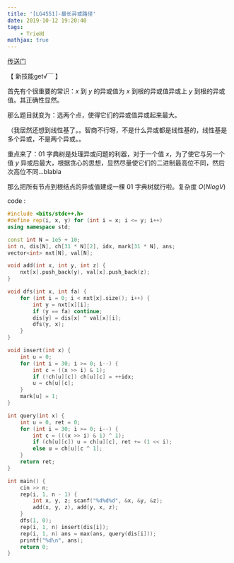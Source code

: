```yaml
---
title: '[LG4551]-最长异或路径'
date: 2019-10-12 19:20:40
tags: 
    - Trie树
mathjax: true
---
```


[传送门](https://www.luogu.org/problem/P4551)

【 新技能get√￣ 】

首先有个很重要的常识：$x$ 到 $y$ 的异或值为 $x$ 到根的异或值异或上 $y$ 到根的异或值。其正确性显然。

那么题目就变为：选两个点，使得它们的异或值异或起来最大。

（我居然还想到线性基了。。智商不行呀，不是什么异或都是线性基的，线性基是多个异或，不是两个异或。。

重点来了：$01$ 字典树是处理异或问题的利器，对于一个值 $x$，为了使它与另一个值 $y$ 异或后最大，根据贪心的思想，显然尽量使它们的二进制最高位不同，然后次高位不同...blabla

那么把所有节点到根结点的异或值建成一棵 $01$ 字典树就行啦。复杂度 $O(NlogV)$

code :
``` c++
#include <bits/stdc++.h>
#define rep(i, x, y) for (int i = x; i <= y; i++)
using namespace std;

const int N = 1e5 + 10;
int n, dis[N], ch[31 * N][2], idx, mark[31 * N], ans;
vector<int> nxt[N], val[N];

void add(int x, int y, int z) {
    nxt[x].push_back(y), val[x].push_back(z);
}

void dfs(int x, int fa) {
    for (int i = 0; i < nxt[x].size(); i++) {
        int y = nxt[x][i];
        if (y == fa) continue;
        dis[y] = dis[x] ^ val[x][i];
        dfs(y, x);
    }
}

void insert(int x) {
    int u = 0;
    for (int i = 30; i >= 0; i--) {
        int c = ((x >> i) & 1);
        if (!ch[u][c]) ch[u][c] = ++idx;
        u = ch[u][c];
    }
    mark[u] = 1;
}

int query(int x) {
    int u = 0, ret = 0;
    for (int i = 30; i >= 0; i--) {
        int c = (((x >> i) & 1) ^ 1);
        if (ch[u][c]) u = ch[u][c], ret += (1 << i);
        else u = ch[u][c ^ 1];
    }
    return ret;
}

int main() {
    cin >> n;
    rep(i, 1, n - 1) {
        int x, y, z; scanf("%d%d%d", &x, &y, &z);
        add(x, y, z), add(y, x, z);
    }
    dfs(1, 0);
    rep(i, 1, n) insert(dis[i]);
    rep(i, 1, n) ans = max(ans, query(dis[i]));
    printf("%d\n", ans);
    return 0;
}
```